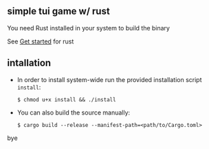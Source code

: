 ## simple tui game w/ rust

You need Rust installed in your system to build the binary

See [Get started](https://www.rust-lang.org/learn/get-started) for rust

## intallation

- In order to install system-wide run the provided installation script `install`:
	
	```console
	$ chmod u+x install && ./install
	```
- You can also build the source manually:	

	```console
	$ cargo build --release --manifest-path=<path/to/Cargo.toml>
	```
bye 

